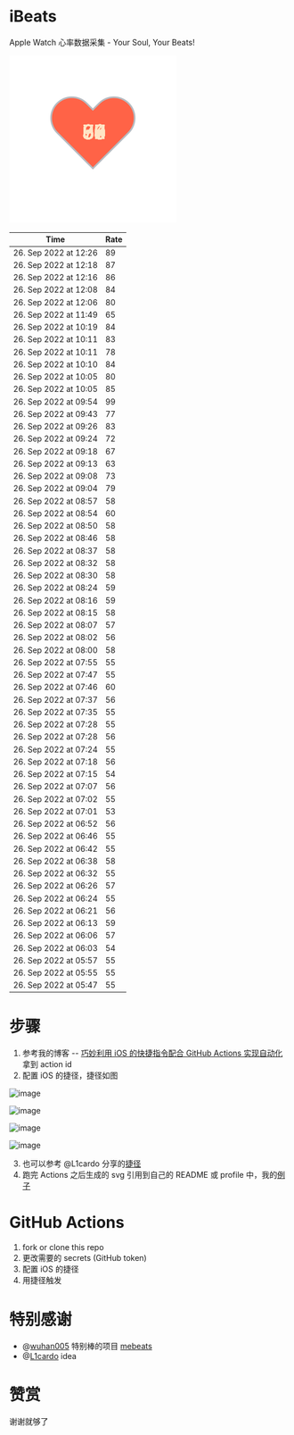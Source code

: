 # iBeats
Apple Watch 心率数据采集 - Your Soul, Your Beats!

![](./files/heart.svg)

<!--START_SECTION:my_heart_rate-->
| Time | Rate | 
 | ---- | ---- | 
| 26. Sep 2022 at 12:26 | 89 |
| 26. Sep 2022 at 12:18 | 87 |
| 26. Sep 2022 at 12:16 | 86 |
| 26. Sep 2022 at 12:08 | 84 |
| 26. Sep 2022 at 12:06 | 80 |
| 26. Sep 2022 at 11:49 | 65 |
| 26. Sep 2022 at 10:19 | 84 |
| 26. Sep 2022 at 10:11 | 83 |
| 26. Sep 2022 at 10:11 | 78 |
| 26. Sep 2022 at 10:10 | 84 |
| 26. Sep 2022 at 10:05 | 80 |
| 26. Sep 2022 at 10:05 | 85 |
| 26. Sep 2022 at 09:54 | 99 |
| 26. Sep 2022 at 09:43 | 77 |
| 26. Sep 2022 at 09:26 | 83 |
| 26. Sep 2022 at 09:24 | 72 |
| 26. Sep 2022 at 09:18 | 67 |
| 26. Sep 2022 at 09:13 | 63 |
| 26. Sep 2022 at 09:08 | 73 |
| 26. Sep 2022 at 09:04 | 79 |
| 26. Sep 2022 at 08:57 | 58 |
| 26. Sep 2022 at 08:54 | 60 |
| 26. Sep 2022 at 08:50 | 58 |
| 26. Sep 2022 at 08:46 | 58 |
| 26. Sep 2022 at 08:37 | 58 |
| 26. Sep 2022 at 08:32 | 58 |
| 26. Sep 2022 at 08:30 | 58 |
| 26. Sep 2022 at 08:24 | 59 |
| 26. Sep 2022 at 08:16 | 59 |
| 26. Sep 2022 at 08:15 | 58 |
| 26. Sep 2022 at 08:07 | 57 |
| 26. Sep 2022 at 08:02 | 56 |
| 26. Sep 2022 at 08:00 | 58 |
| 26. Sep 2022 at 07:55 | 55 |
| 26. Sep 2022 at 07:47 | 55 |
| 26. Sep 2022 at 07:46 | 60 |
| 26. Sep 2022 at 07:37 | 56 |
| 26. Sep 2022 at 07:35 | 55 |
| 26. Sep 2022 at 07:28 | 55 |
| 26. Sep 2022 at 07:28 | 56 |
| 26. Sep 2022 at 07:24 | 55 |
| 26. Sep 2022 at 07:18 | 56 |
| 26. Sep 2022 at 07:15 | 54 |
| 26. Sep 2022 at 07:07 | 56 |
| 26. Sep 2022 at 07:02 | 55 |
| 26. Sep 2022 at 07:01 | 53 |
| 26. Sep 2022 at 06:52 | 56 |
| 26. Sep 2022 at 06:46 | 55 |
| 26. Sep 2022 at 06:42 | 55 |
| 26. Sep 2022 at 06:38 | 58 |
| 26. Sep 2022 at 06:32 | 55 |
| 26. Sep 2022 at 06:26 | 57 |
| 26. Sep 2022 at 06:24 | 55 |
| 26. Sep 2022 at 06:21 | 56 |
| 26. Sep 2022 at 06:13 | 59 |
| 26. Sep 2022 at 06:06 | 57 |
| 26. Sep 2022 at 06:03 | 54 |
| 26. Sep 2022 at 05:57 | 55 |
| 26. Sep 2022 at 05:55 | 55 |
| 26. Sep 2022 at 05:47 | 55 |

<!--END_SECTION:my_heart_rate-->

# 步骤
1. 参考我的博客 -- [巧妙利用 iOS 的快捷指令配合 GitHub Actions 实现自动化](https://github.com/yihong0618/gitblog/issues/198) 拿到 action id
2. 配置 iOS 的捷径，捷径如图

![image](https://user-images.githubusercontent.com/15976103/122154218-0db0b480-ce97-11eb-93bb-5aec07c558dc.png)

![image](https://user-images.githubusercontent.com/15976103/122154236-186b4980-ce97-11eb-8e4b-70551a0391ae.png)

![image](https://user-images.githubusercontent.com/15976103/122154268-2d47dd00-ce97-11eb-902e-3acf292265a9.png)

![image](https://user-images.githubusercontent.com/15976103/122174055-fa144680-ceb4-11eb-9be2-3eb83cd516f7.png)

3. 也可以参考 @L1cardo 分享的[捷径](https://www.icloud.com/shortcuts/6ab6047b459c41ad822ad6b94b1c03d4)
4. 跑完 Actions 之后生成的 svg 引用到自己的 README 或 profile 中，我的[例子](https://github.com/yihong0618) 

# GitHub Actions

1. fork or clone this repo
2. 更改需要的 secrets (GitHub token)
3. 配置 iOS 的捷径
4. 用捷径触发

# 特别感谢
- @[wuhan005](https://github.com/wuhan005) 特别棒的项目 [mebeats](https://github.com/wuhan005/mebeats)
- @[L1cardo](https://github.com/L1cardo) idea

# 赞赏
谢谢就够了
